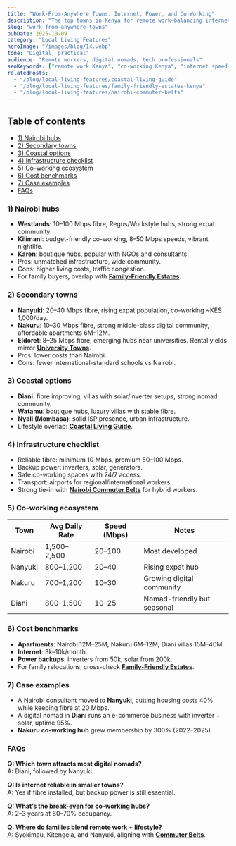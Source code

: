```yaml
---
title: "Work-From-Anywhere Towns: Internet, Power, and Co-Working"
description: "The top towns in Kenya for remote work—balancing internet speeds, power backup, and co-working ecosystems."
slug: "work-from-anywhere-towns"
pubDate: 2025-10-09
category: "Local Living Features"
heroImage: "/images/blog/14.webp"
tone: "Digital, practical"
audience: "Remote workers, digital nomads, tech professionals"
seoKeywords: ["remote work Kenya", "co-working Kenya", "internet speed Kenya towns", "digital nomad Kenya"]
relatedPosts:
  - "/blog/local-living-features/coastal-living-guide"
  - "/blog/local-living-features/family-friendly-estates-kenya"
  - "/blog/local-living-features/nairobi-commuter-belts"
---
```


## Table of contents
- [1) Nairobi hubs](#1-nairobi-hubs)
- [2) Secondary towns](#2-secondary-towns)
- [3) Coastal options](#3-coastal-options)
- [4) Infrastructure checklist](#4-infrastructure-checklist)
- [5) Co-working ecosystem](#5-co-working-ecosystem)
- [6) Cost benchmarks](#6-cost-benchmarks)
- [7) Case examples](#7-case-examples)
- [FAQs](#faqs)

### 1) Nairobi hubs
- **Westlands**: 10–100 Mbps fibre, Regus/Workstyle hubs, strong expat community.  
- **Kilimani**: budget-friendly co-working, 8–50 Mbps speeds, vibrant nightlife.  
- **Karen**: boutique hubs, popular with NGOs and consultants.  
- Pros: unmatched infrastructure, wide community.  
- Cons: higher living costs, traffic congestion.  
- For family buyers, overlap with **[Family-Friendly Estates](/blog/local-living-features/family-friendly-estates-kenya#1-nairobi-estates)**.  

### 2) Secondary towns
- **Nanyuki**: 20–40 Mbps fibre, rising expat population, co-working ~KES 1,000/day.  
- **Nakuru**: 10–30 Mbps fibre, strong middle-class digital community, affordable apartments 6M–12M.  
- **Eldoret**: 8–25 Mbps fibre, emerging hubs near universities. Rental yields mirror **[University Towns](/blog/local-living-features/university-towns-eldoret-juja-kisii-meru#1-eldoret)**.  
- Pros: lower costs than Nairobi.  
- Cons: fewer international-standard schools vs Nairobi.  

### 3) Coastal options
- **Diani**: fibre improving, villas with solar/inverter setups, strong nomad community.  
- **Watamu**: boutique hubs, luxury villas with stable fibre.  
- **Nyali (Mombasa)**: solid ISP presence, urban infrastructure.  
- Lifestyle overlap: **[Coastal Living Guide](/blog/local-living-features/coastal-living-guide#2-diani)**.  

### 4) Infrastructure checklist
- Reliable fibre: minimum 10 Mbps, premium 50–100 Mbps.  
- Backup power: inverters, solar, generators.  
- Safe co-working spaces with 24/7 access.  
- Transport: airports for regional/international workers.  
- Strong tie-in with **[Nairobi Commuter Belts](/blog/local-living-features/nairobi-commuter-belts#5-housing-costs)** for hybrid workers.  

### 5) Co-working ecosystem
| Town     | Avg Daily Rate | Speed (Mbps) | Notes                      |
|----------|----------------|--------------|----------------------------|
| Nairobi  | 1,500–2,500    | 20–100       | Most developed             |
| Nanyuki  | 800–1,200      | 20–40        | Rising expat hub           |
| Nakuru   | 700–1,200      | 10–30        | Growing digital community  |
| Diani    | 800–1,500      | 10–25        | Nomad-friendly but seasonal|

### 6) Cost benchmarks
- **Apartments**: Nairobi 12M–25M; Nakuru 6M–12M; Diani villas 15M–40M.  
- **Internet**: 3k–10k/month.  
- **Power backups**: inverters from 50k, solar from 200k.  
- For family relocations, cross-check **[Family-Friendly Estates](/blog/local-living-features/family-friendly-estates-kenya#4-key-family-factors)**.  

### 7) Case examples
- A Nairobi consultant moved to **Nanyuki**, cutting housing costs 40% while keeping fibre at 20 Mbps.  
- A digital nomad in **Diani** runs an e-commerce business with inverter + solar, uptime 95%.  
- **Nakuru co-working hub** grew membership by 300% (2022–2025).  

### FAQs
**Q: Which town attracts most digital nomads?**  
A: Diani, followed by Nanyuki.  

**Q: Is internet reliable in smaller towns?**  
A: Yes if fibre installed, but backup power is still essential.  

**Q: What’s the break-even for co-working hubs?**  
A: 2–3 years at 60–70% occupancy.  

**Q: Where do families blend remote work + lifestyle?**  
A: Syokimau, Kitengela, and Nanyuki, aligning with **[Commuter Belts](/blog/local-living-features/nairobi-commuter-belts#2-eastern-bypass)**.  
